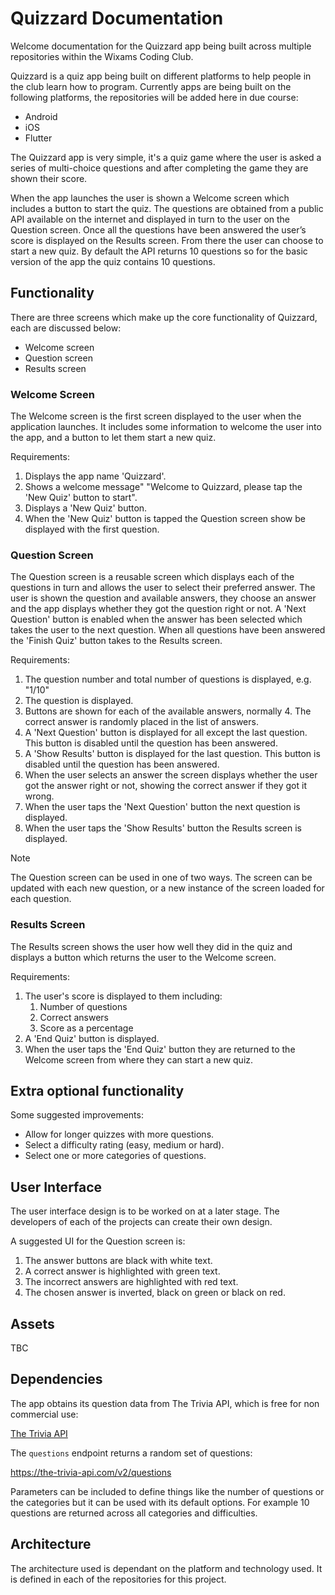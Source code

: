 # Quizzard Documentation

Welcome documentation for the Quizzard app being built across multiple repositories within the Wixams Coding Club.

Quizzard is a quiz app being built on different platforms to help people in the club learn how to program. Currently apps are being built on the following platforms, the repositories will be added here in due course:

* Android
* iOS
* Flutter

The Quizzard app is very simple, it's a quiz game where the user is asked a series of multi-choice questions and after completing the game they are shown their score. 

When the app launches the user is shown a Welcome screen which includes a button to start the quiz. The questions are obtained from a public API available on the internet and displayed in turn to the user on the Question screen. Once all the questions have been answered the user’s score is displayed on the Results screen. From there the user can choose to start a new quiz. By default the API returns 10 questions so for the basic version of the app the quiz contains 10 questions.

## Functionality
There are three screens which make up the core functionality of Quizzard, each are discussed below:

* Welcome screen
* Question screen
* Results screen

### Welcome Screen
The Welcome screen is the first screen displayed to the user when the application launches. It includes some information to welcome the user into the app, and a button to let them start a new quiz.

Requirements:
1. Displays the app name 'Quizzard'.
2. Shows a welcome message" "Welcome to Quizzard, please tap the 'New Quiz' button to start".
3. Displays a 'New Quiz' button.
4. When the 'New Quiz' button is tapped the Question screen show be displayed with the first question.

### Question Screen
The Question screen is a reusable screen which displays each of the questions in turn and allows the user to select their preferred answer. The user is shown the question and available answers, they choose an answer and the app displays whether they got the question right or not. A 'Next Question' button is enabled when the answer has been selected which takes the user to the next question. When all questions have been answered the 'Finish Quiz' button takes to the Results screen.

Requirements:
1. The question number and total number of questions is displayed, e.g. "1/10"
2. The question is displayed.
3. Buttons are shown for each of the available answers, normally 4. The correct answer is randomly placed in the list of answers.
4. A 'Next Question' button is displayed for all except the last question. This button is disabled until the question has been answered.
5. A 'Show Results' button is displayed for the last question. This button is disabled until the question has been answered.
6. When the user selects an answer the screen displays whether the user got the answer right or not, showing the correct answer if they got it wrong.
7. When the user taps the 'Next Question' button the next question is displayed.
8. When the user taps the 'Show Results' button the Results screen is displayed.

> [!NOTE]
> The Question screen can be used in one of two ways. The screen can be updated with each new question, or a new instance of the screen loaded for each question.

### Results Screen
The Results screen shows the user how well they did in the quiz and displays a button which returns the user to the Welcome screen.

Requirements:
1. The user's score is displayed to them including:
	1. Number of questions
	2. Correct answers
	3. Score as a percentage
2. A 'End Quiz' button is displayed.
3. When the user taps the 'End Quiz' button they are returned to the Welcome screen from where they can start a new quiz.

## Extra optional functionality 
Some suggested improvements:
* Allow for longer quizzes with more questions.
* Select a difficulty rating (easy, medium or hard).
* Select one or more categories of questions.

## User Interface
The user interface design is to be worked on at a later stage. The developers of each of the projects can create their own design.

A suggested UI for the Question screen is:
1. The answer buttons are black with white text.
2. A correct answer is highlighted with green text.
3. The incorrect answers are highlighted with red text.
4. The chosen answer is inverted, black on green or black on red.

## Assets
TBC

## Dependencies
The app obtains its question data from The Trivia API, which is free for non commercial use:

[The Trivia API](https://the-trivia-api.com)

The `questions` endpoint returns a random set of questions:

https://the-trivia-api.com/v2/questions

Parameters can be included to define things like the number of questions or the categories but it can be used with its default options. For example 10 questions are returned across all categories and difficulties.

## Architecture
The architecture used is dependant on the platform and technology used. It is defined in each of the repositories for this project.
